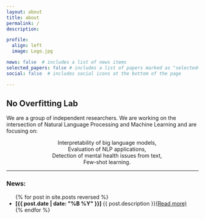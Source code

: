 ```yaml
---
layout: about
title: about
permalink: /
description:

profile:
  align: left
  image: Logo.jpg

news: false  # includes a list of news items
selected_papers: false # includes a list of papers marked as "selected={true}"
social: false  # includes social icons at the bottom of the page

---
```


## **No Overfitting Lab**

We are a group of independent researchers. We are working on the intersection of Natural Language Processing and Machine Learning and are focusing on:

<div style = "text-align: center">
<ul style="list-style-type:none">
  <li>Interpretability of big language models,</li>
  <li>Evaluation of NLP applications,</li>
  <li>Detection of mental health issues from text,</li>
  <li>Few-shot learning.</li>
</ul>
</div>

<hr>

<h3> News: </h3>

<div>
    <ul>
        {% for post in site.posts reversed %}
            <li>
                <b>[{{ post.date | date: "%B %Y" }}] </b>{{ post.description }}<a href="{{ post.url | prepend: site.baseurl | prepend: site.url }}">(Read more)</a>
            </li>
        {% endfor %}
    </ul>
</div>
